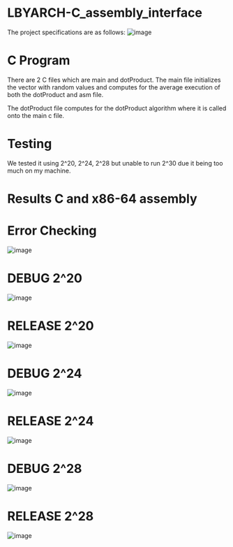 # LBYARCH-C_assembly_interface

The project specifications are as follows:
![image](https://github.com/Marcusgb21/LBYARCH-C_assembly_interface/assets/64012244/0035496c-1fa0-4eb1-8d1e-c01e95748a3e)

# C Program
There are 2 C files which are main and dotProduct. The main file initializes the vector with random values and computes for the average execution of both the dotProduct and asm file.

The dotProduct file computes for the dotProduct algorithm where it is called onto the main c file.

# Testing
We tested it using 2^20, 2^24, 2^28 but unable to run 2^30 due it being too much on my machine. 

# Results C and x86-64 assembly
# Error Checking
![image](https://github.com/Marcusgb21/LBYARCH-x86-to-C-interface/assets/64012244/5cdac315-f5e6-4742-b08e-f2647817babc)

# DEBUG 2^20
![image](https://github.com/Marcusgb21/LBYARCH-C_assembly_interface/assets/64012244/6c8fd351-e665-4e20-a80e-bfe7f3f0fc62)

# RELEASE 2^20
![image](https://github.com/Marcusgb21/LBYARCH-C_assembly_interface/assets/64012244/a61fe7f5-0461-4b53-9f28-e2adf507c47f)

# DEBUG 2^24
![image](https://github.com/Marcusgb21/LBYARCH-C_assembly_interface/assets/64012244/3dff3db2-9483-40fd-ac1b-7d285f9a9839)

# RELEASE 2^24
![image](https://github.com/Marcusgb21/LBYARCH-C_assembly_interface/assets/64012244/6a5d7857-59b0-4133-9a62-6ef57287bbbf)

# DEBUG 2^28
![image](https://github.com/Marcusgb21/LBYARCH-C_assembly_interface/assets/64012244/f5d412f3-f677-4469-ad18-0de27f121413)

# RELEASE 2^28
![image](https://github.com/Marcusgb21/LBYARCH-C_assembly_interface/assets/64012244/f35a6b5d-bfd4-4a58-bf12-2320852a046b)







